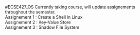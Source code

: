 #ECSE427_OS
Currently taking course, will update assignements throughout the semester. <br>
Assignement 1 : Create a Shell in Linux <br>
Assignement 2 : Key-Value Store  <br>
Assignement 3 : Shadow File System <br> 
